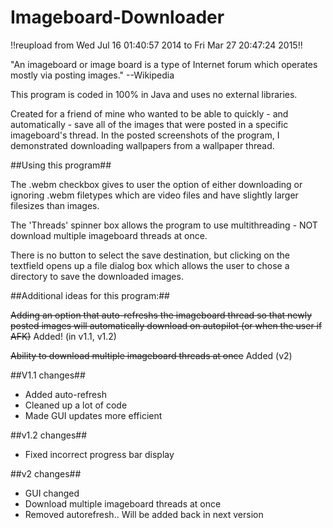 Imageboard-Downloader
=====================
!!reupload from Wed Jul 16 01:40:57 2014 to Fri Mar 27 20:47:24 2015!!

"An imageboard or image board is a type of Internet forum which operates mostly via posting images." --Wikipedia

This program is coded in 100% in Java and uses no external libraries.

Created for a friend of mine who wanted to be able to quickly - and automatically - save all of the images that were posted in a specific imageboard's thread. In the posted screenshots of the program, I demonstrated downloading wallpapers from a wallpaper thread.


##Using this program##

The .webm checkbox gives to user the option of either downloading or ignoring .webm filetypes which are video files and have slightly larger filesizes than images.

The 'Threads' spinner box allows the program to use multithreading - NOT download multiple imageboard threads at once.

There is no button to select the save destination, but clicking on the textfield opens up a file dialog box which allows the user to chose a directory to save the downloaded images.



##Additional ideas for this program:##

<s>Adding an option that auto-refreshs the imageboard thread so that newly posted images will automatically download on autopilot (or when the user if AFK)</s> Added! (in v1.1, v1.2)

<s>Ability to download multiple imageboard threads at once</s> Added (v2)

##V1.1 changes##
<ul>
<li>Added auto-refresh</li>
<li>Cleaned up a lot of code</li>
<li>Made GUI updates more efficient</li>
</ul>

##v1.2 changes##
<ul>
<li>Fixed incorrect progress bar display</li>
</ul>

##v2 changes##
<ul>
<li>GUI changed</li>
<li>Download multiple imageboard threads at once</li>
<li>Removed autorefresh.. Will be added back in next version</li>
</ul>
